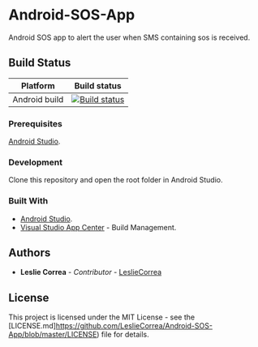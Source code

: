 # Android-SOS-App
Android SOS app to alert the user when SMS containing sos is received. 

## Build Status
Platform  | Build status
------------- | -------------
Android build | [![Build status](https://build.appcenter.ms/v0.1/apps/880e42b4-51d8-4e12-a61b-e6f95839931f/branches/master/badge)](https://appcenter.ms)   

### Prerequisites
[Android Studio](https://developer.android.com/studio/).

### Development
Clone this repository and open the root folder in Android Studio.

### Built With
* [Android Studio](https://developer.android.com/studio/).
* [Visual Studio App Center](https://appcenter.ms/) - Build Management.

## Authors

* **Leslie Correa** - *Contributor* - [LeslieCorrea](https://github.com/LeslieCorrea)


## License

This project is licensed under the MIT License - see the [LICENSE.md]https://github.com/LeslieCorrea/Android-SOS-App/blob/master/LICENSE) file for details.
